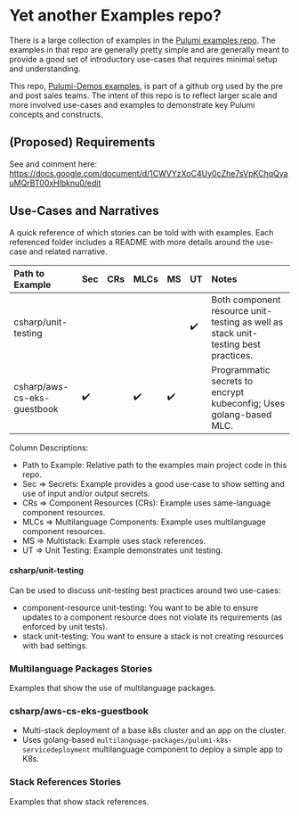 # Yet another Examples repo?

There is a large collection of examples in the [Pulumi examples repo](https://github.com/pulumi/examples).
The examples in that repo are generally pretty simple and are generally meant to provide a good set of introductory use-cases that requires minimal setup and understanding.

This repo, [Pulumi-Demos examples](https://github.com/pulumi-demos/pulumi-deployments), is part of a github org used by the pre and post sales teams. The intent of this repo is to reflect larger scale and more involved use-cases and examples to demonstrate key Pulumi concepts and constructs.

## (Proposed) Requirements
See and comment here: https://docs.google.com/document/d/1CWVYzXoC4Uy0cZhe7sVpKChqQyauMQrBT00xHlbknu0/edit 

## Use-Cases and Narratives
A quick reference of which stories can be told with with examples.
Each referenced folder includes a README with more details around the use-case and related narrative.

Path to Example         | Sec | CRs | MLCs | MS | UT | Notes
:---------------------- |:--- |:--- |:---- |:-- |:-- |:------
csharp/unit-testing     |     |     |      |    |:heavy_check_mark:| Both component resource unit-testing as well as stack unit-testing best practices.
csharp/aws-cs-eks-guestbook |:heavy_check_mark:| |:heavy_check_mark:|:heavy_check_mark:| | Programmatic secrets to encrypt kubeconfig; Uses golang-based MLC.


Column Descriptions:
* Path to Example: Relative path to the examples main project code in this repo.
* Sec => Secrets: Example provides a good use-case to show setting and use of input and/or output secrets.
* CRs => Component Resources (CRs): Example uses same-language component resources.
* MLCs => Multilanguage Components: Example uses multilanguage component resources.
* MS => Multistack: Example uses stack references.
* UT => Unit Testing: Example demonstrates unit testing.

#### csharp/unit-testing
Can be used to discuss unit-testing best practices around two use-cases:
* component-resource unit-testing: You want to be able to ensure updates to a component resource does not violate its requirements (as enforced by unit tests).
* stack unit-testing: You want to ensure a stack is not creating resources with bad settings. 

### Multilanguage Packages Stories
Examples that show the use of multilanguage packages.
### csharp/aws-cs-eks-guestbook
* Multi-stack deployment of a base k8s cluster and an app on the cluster.
* Uses golang-based `multilanguage-packages/pulumi-k8s-servicedeployment` multilanguage component to deploy a simple app to K8s.

### Stack References Stories
Examples that show stack references.

